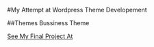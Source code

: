 #My Attempt at Wordpress Theme Developement

##Themes Bussiness Theme

<a href="https://project07-cannelflow1.c9users.io" target="_blank">See My Final Project At</a>

